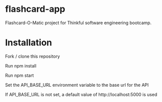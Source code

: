 # flashcard-app

Flashcard-O-Matic project for Thinkful software engineering bootcamp.

# Installation

Fork / clone this repository

Run npm install

Run npm start

Set the API_BASE_URL environment variable to the base url for the API

If API_BASE_URL is not set, a default value of http://localhost:5000 is used
